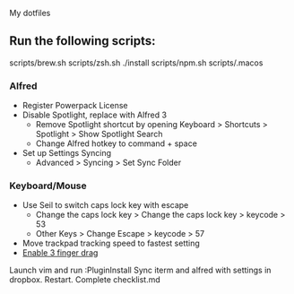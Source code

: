 My dotfiles

## Run the following scripts:
scripts/brew.sh
scripts/zsh.sh
./install
scripts/npm.sh
scripts/.macos

### Alfred
* Register Powerpack License
* Disable Spotlight, replace with Alfred 3
    * Remove Spotlight shortcut by opening Keyboard > Shortcuts > Spotlight > Show Spotlight Search
    * Change Alfred hotkey to command + space
* Set up Settings Syncing
    * Advanced > Syncing > Set Sync Folder

### Keyboard/Mouse
* Use Seil to switch caps lock key with escape
    * Change the caps lock key > Change the caps lock key > keycode > 53
    * Other Keys > Change Escape > keycode > 57
* Move trackpad tracking speed to fastest setting
* [Enable 3 finger drag](https://support.apple.com/en-us/HT204609)

Launch vim and run :PluginInstall
Sync iterm and alfred with settings in dropbox.  Restart.
Complete checklist.md
